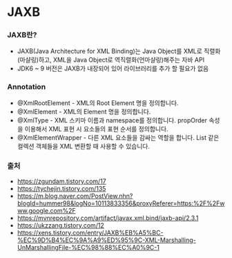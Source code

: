 # JAXB

### JAXB란?
- JAXB(Java Architecture for XML Binding)는 Java Object를 XML로 직렬화(마샬링)하고, XML을 Java Object로 역직렬화(언마샬링)해주는 자바 API
- JDK6 ~ 9 버전은 JAXB가 내장되어 있어 라이브러리를 추가 할 필요가 없음

### Annotation
- @XmlRootElement - XML의 Root Element 명을 정의합니다.
- @XmlElement - XML의 Element 명을 정의합니다.
- @XmlType - XML 스키마 이름과 namespace를 정의합니다. propOrder 속성을 이용해서 XML 표현 시 요소들의 표현 순서를 정의합니다.
- @XmlElementWrapper - 다른 XML 요소들을 감싸는 역할을 합니다. List 같은 컬렉션 객체들을 XML 변환할 때 사용할 수 있습니다.

### 출처
- https://zgundam.tistory.com/17
- https://tychejin.tistory.com/135
- https://m.blog.naver.com/PostView.nhn?blogId=hummer98&logNo=10113833356&proxyReferer=https:%2F%2Fwww.google.com%2F
- https://mvnrepository.com/artifact/javax.xml.bind/jaxb-api/2.3.1
- https://ukzzang.tistory.com/12
- https://xens.tistory.com/entry/JAXB%EB%A5%BC-%EC%9D%B4%EC%9A%A9%ED%95%9C-XML-Marshalling-UnMarshallingFile-%EC%98%88%EC%A0%9C-1